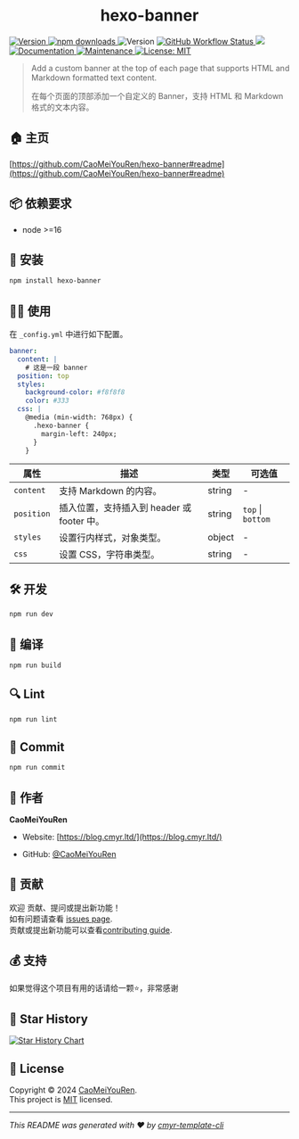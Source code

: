 <h1 align="center">hexo-banner </h1>
<p>
  <a href="https://www.npmjs.com/package/hexo-banner" target="_blank">
    <img alt="Version" src="https://img.shields.io/npm/v/hexo-banner.svg">
  </a>
  <a href="https://www.npmjs.com/package/hexo-banner" target="_blank">
    <img alt="npm downloads" src="https://img.shields.io/npm/dt/hexo-banner?label=npm%20downloads&color=yellow">
  </a>
  <img alt="Version" src="https://img.shields.io/github/package-json/v/CaoMeiYouRen/hexo-banner.svg" />
  <a href="https://github.com/CaoMeiYouRen/hexo-banner/actions?query=workflow%3ARelease" target="_blank">
    <img alt="GitHub Workflow Status" src="https://img.shields.io/github/actions/workflow/status/CaoMeiYouRen/hexo-banner/release.yml?branch=master">
  </a>
  <img src="https://img.shields.io/badge/node-%3E%3D16-blue.svg" />
  <a href="https://github.com/CaoMeiYouRen/hexo-banner#readme" target="_blank">
    <img alt="Documentation" src="https://img.shields.io/badge/documentation-yes-brightgreen.svg" />
  </a>
  <a href="https://github.com/CaoMeiYouRen/hexo-banner/graphs/commit-activity" target="_blank">
    <img alt="Maintenance" src="https://img.shields.io/badge/Maintained%3F-yes-green.svg" />
  </a>
  <a href="https://github.com/CaoMeiYouRen/hexo-banner/blob/master/LICENSE" target="_blank">
    <img alt="License: MIT" src="https://img.shields.io/github/license/CaoMeiYouRen/hexo-banner?color=yellow" />
  </a>
</p>


> Add a custom banner at the top of each page that supports HTML and Markdown formatted text content.
>
> 在每个页面的顶部添加一个自定义的 Banner，支持 HTML 和 Markdown 格式的文本内容。

## 🏠 主页

[https://github.com/CaoMeiYouRen/hexo-banner#readme](https://github.com/CaoMeiYouRen/hexo-banner#readme)


## 📦 依赖要求


- node >=16

## 🚀 安装

```sh
npm install hexo-banner
```

## 👨‍💻 使用

在 `_config.yml` 中进行如下配置。

```yml
banner:
  content: |
    # 这是一段 banner
  position: top
  styles:
    background-color: #f8f8f8
    color: #333
  css: |
    @media (min-width: 768px) {
      .hexo-banner {
        margin-left: 240px;
      }
    }
```


| 属性     | 描述                                                         | 类型   | 可选值               |
| -------- | ------------------------------------------------------------ | ------ | -------------------- |
| `content` | 支持 Markdown 的内容。                                       | string | -                    |
| `position` | 插入位置，支持插入到 header 或 footer 中。                   | string | `top` \| `bottom`    |
| `styles`  | 设置行内样式，对象类型。                                     | object | -                    |
| `css`     | 设置 CSS，字符串类型。                                       | string | -                    |

## 🛠️ 开发

```sh
npm run dev
```

## 🔧 编译

```sh
npm run build
```

## 🔍 Lint

```sh
npm run lint
```

## 💾 Commit

```sh
npm run commit
```


## 👤 作者


**CaoMeiYouRen**

* Website: [https://blog.cmyr.ltd/](https://blog.cmyr.ltd/)

* GitHub: [@CaoMeiYouRen](https://github.com/CaoMeiYouRen)


## 🤝 贡献

欢迎 贡献、提问或提出新功能！<br />如有问题请查看 [issues page](https://github.com/CaoMeiYouRen/hexo-banner/issues). <br/>贡献或提出新功能可以查看[contributing guide](https://github.com/CaoMeiYouRen/hexo-banner/blob/master/CONTRIBUTING.md).

## 💰 支持

如果觉得这个项目有用的话请给一颗⭐️，非常感谢

## 🌟 Star History

[![Star History Chart](https://api.star-history.com/svg?repos=CaoMeiYouRen/hexo-banner&type=Date)](https://star-history.com/#CaoMeiYouRen/hexo-banner&Date)

## 📝 License

Copyright © 2024 [CaoMeiYouRen](https://github.com/CaoMeiYouRen).<br />
This project is [MIT](https://github.com/CaoMeiYouRen/hexo-banner/blob/master/LICENSE) licensed.

***
_This README was generated with ❤️ by [cmyr-template-cli](https://github.com/CaoMeiYouRen/cmyr-template-cli)_
